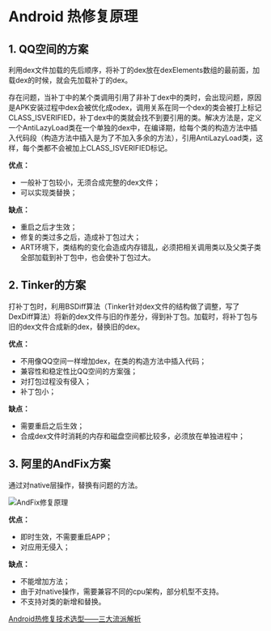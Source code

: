 # Android 热修复原理

## 1. QQ空间的方案

利用dex文件加载的先后顺序，将补丁的dex放在dexElements数组的最前面，加载dex的时候，就会先加载补丁的dex。

存在问题，当补丁中的某个类调用引用了非补丁dex中的类时，会出现问题，原因是APK安装过程中dex会被优化成odex，调用关系在同一个dex的类会被打上标记CLASS_ISVERIFIED，补丁dex中的类就会找不到要引用的类。解决方法是，定义一个AntiLazyLoad类在一个单独的dex中，在编译期，给每个类的构造方法中插入代码段（构造方法中插入是为了不加入多余的方法），引用AntiLazyLoad类，这样，每个类都不会被加上CLASS_ISVERIFIED标记。

**优点：**
- 一般补丁包较小，无须合成完整的dex文件；
- 可以实现类替换；

**缺点：**
- 重启之后才生效；
- 修复的类过多之后，造成补丁包过大；
- ART环境下，类结构的变化会造成内存错乱，必须把相关调用类以及父类子类全部加载到补丁包中，也会使补丁包过大。

## 2. Tinker的方案

打补丁包时，利用BSDiff算法（Tinker针对dex文件的结构做了调整，写了DexDiff算法）将新的dex文件与旧的作差分，得到补丁包。加载时，将补丁包与旧的dex文件合成新的dex，替换旧的dex。

**优点：**
- 不用像QQ空间一样增加dex，在类的构造方法中插入代码；
- 兼容性和稳定性比QQ空间的方案强；
- 对打包过程没有侵入；
- 补丁包小；

**缺点：**
- 需要重启之后生效；
- 合成dex文件时消耗的内存和磁盘空间都比较多，必须放在单独进程中；

## 3. 阿里的AndFix方案

通过对native层操作，替换有问题的方法。

![AndFix修复原理](http://cdn3.infoqstatic.com/statics_s2_20170810-0346/resource/articles/Android-hot-fix/zh/resources/18.jpg)

**优点：**
- 即时生效，不需要重启APP；
- 对应用无侵入；

**缺点：**
- 不能增加方法；
- 由于对native操作，需要兼容不同的cpu架构，部分机型不支持。
- 不支持对类的新增和替换。

[Android热修复技术选型——三大流派解析](http://www.infoq.com/cn/articles/Android-hot-fix)
